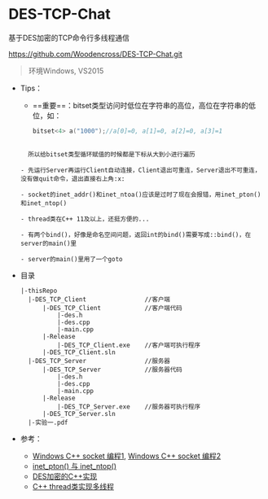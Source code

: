 # DES-TCP-Chat

基于DES加密的TCP命令行多线程通信

https://github.com/Woodencross/DES-TCP-Chat.git

> 环境Windows, VS2015

- Tips：
  
  - ==重要==：bitset类型访问时低位在字符串的高位，高位在字符串的低位，如：
  
    ```c++
    bitset<4> a("1000");//a[0]=0, a[1]=0, a[2]=0, a[3]=1
  ```
  
    所以给bitset类型循环赋值的时候都是下标从大到小进行遍历
  
  - 先运行Server再运行Client自动连接，Client退出可重连，Server退出不可重连，没有做quit命令，退出直接右上角:x:
  
  - socket的inet_addr()和inet_ntoa()应该是过时了现在会报错，用inet_pton()和inet_ntop()
  
  - thread类在C++ 11及以上，还挺方便的...
  
  - 有两个bind()，好像是命名空间问题，返回int的bind()需要写成::bind()，在server的main()里
  
  - server的main()里用了一个goto
  
- 目录

  ```
  |-thisRepo
  	|-DES_TCP_Client				//客户端
  		|-DES_TCP_Client			//客户端代码
  			|-des.h
  			|-des.cpp
  			|-main.cpp
  		|-Release
  			|-DES_TCP_Client.exe	//客户端可执行程序
  		|-DES_TCP_Client.sln
  	|-DES_TCP_Server				//服务器
  		|-DES_TCP_Server			//服务器代码
  			|-des.h
  			|-des.cpp
  			|-main.cpp
  		|-Release
  			|-DES_TCP_Server.exe	//服务器可执行程序
  		|-DES_TCP_Server.sln
  	|-实验一.pdf
  ```

- 参考：

  - [Windows C++ socket 编程1](https://blog.csdn.net/xiaoquantouer/article/details/58001960), [Windows C++ socket 编程2](https://blog.csdn.net/uupton/article/details/82714798)
  - [inet_pton() 与 inet_ntop()](https://blog.csdn.net/zyy617532750/article/details/58595700)
  - [DES加密的C++实现](https://blog.csdn.net/lisonglisonglisong/article/details/41777413)
  - [C++ thread类实现多线程](https://blog.csdn.net/dcrmg/article/details/53912941)